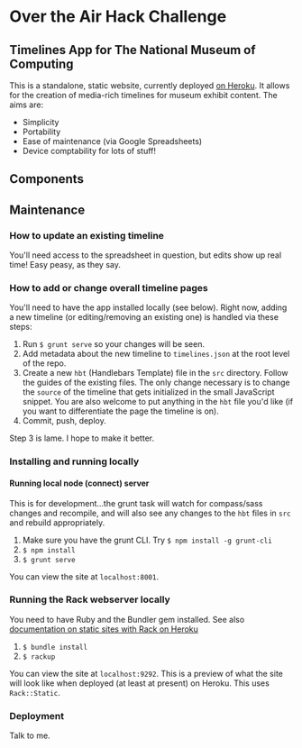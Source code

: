 # Over the Air Hack Challenge

## Timelines App for The National Museum of Computing

This is a standalone, static website, currently deployed [on Heroku](http://tnmoc.herokuapp.com). It allows for the creation of media-rich timelines for museum exhibit content. The aims are:

* Simplicity
* Portability
* Ease of maintenance (via Google Spreadsheets)
* Device comptability for lots of stuff!

## Components

## Maintenance

### How to update an existing timeline

You'll need access to the spreadsheet in question, but edits show up real time! Easy peasy, as they say.

### How to add or change overall timeline pages

You'll need to have the app installed locally (see below). Right now, adding a new timeline (or editing/removing an existing one) is handled via these steps:

1. Run `$ grunt serve` so your changes will be seen.
1. Add metadata about the new timeline to `timelines.json` at the root level of the repo.
2. Create a new `hbt` (Handlebars Template) file in the `src` directory. Follow the guides of the existing files. The only change necessary is to change the `source` of the timeline that gets initialized in the small JavaScript snippet. You are also welcome to put anything in the `hbt` file you'd like (if you want to differentiate the page the timeline is on).
4. Commit, push, deploy.

Step 3 is lame. I hope to make it better.

### Installing and running locally

#### Running local node (connect) server

This is for development...the grunt task will watch for compass/sass changes and recompile, and will also see any changes to the `hbt`
files in `src` and rebuild appropriately.

1. Make sure you have the grunt CLI. Try `$ npm install -g grunt-cli`
2. `$ npm install`
3. `$ grunt serve`

You can view the site at `localhost:8001`. 

### Running the Rack webserver locally

You need to have Ruby and the Bundler gem installed. See also [documentation on static sites with Rack on Heroku](https://devcenter.heroku.com/articles/static-sites-ruby)

1. `$ bundle install`
2. `$ rackup`

You can view the site at `localhost:9292`. This is a preview of what the site will look like when deployed (at least at present) on Heroku. This uses `Rack::Static`.



### Deployment

Talk to me.
